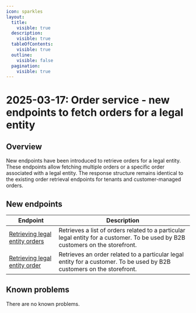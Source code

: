 ```yaml
---
icon: sparkles
layout:
  title:
    visible: true
  description:
    visible: true
  tableOfContents:
    visible: true
  outline:
    visible: false
  pagination:
    visible: true
---
```

# 2025-03-17: Order service - new endpoints to fetch orders for a legal entity

## Overview

New endpoints have been introduced to retrieve orders for a legal entity.
These endpoints allow fetching multiple orders or a specific order associated with a legal entity.
The response structure remains identical to the existing order retrieval endpoints for tenants and customer-managed orders.

## New endpoints

| Endpoint                                                                                            | Description                                                                                                                    |
|-----------------------------------------------------------------------------------------------------|--------------------------------------------------------------------------------------------------------------------------------|
| [Retrieving legal entity orders](https://emporix.gitbook.io/documentation-portal/api-references/orders/order/api-reference/orders-customer-managed#get-order-v2-tenant-legal-entity-orders-legalentityid)  | Retrieves a list of orders related to a particular legal entity for a customer. To be used by B2B customers on the storefront. |
| [Retrieving legal entity order](https://emporix.gitbook.io/documentation-portal/api-references/orders/order/api-reference/orders-customer-managed#get-order-v2-tenant-legal-entity-orders-legalentityid-orderid)    | Retrieves an order related to a particular legal entity for a customer. To be used by B2B customers on the storefront.         |

## Known problems

There are no known problems.